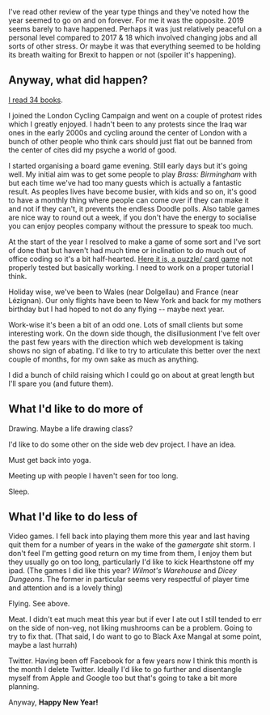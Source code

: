 I've read other review of the year type things and they've noted how the year seemed to go on and on forever. For me it was the opposite. 2019 seems barely to have happened. Perhaps it was just relatively peaceful on a personal level compared to 2017 & 18 which involved changing jobs and all sorts of other stress. Or maybe it was that everything seemed to be holding its breath waiting for Brexit to happen or not (spoiler it's happening).

## Anyway, what did happen?

<a href="https://www.toffeemilkshake.co.uk/books/">I read 34 books</a>.

I joined the London Cycling Campaign and went on a couple of protest rides which I greatly enjoyed. I hadn't been to any protests since the Iraq war ones in the early 2000s and cycling around the center of London with a bunch of other people who think cars should just flat out be banned from the center of cites did my psyche a world of good.

I started organising a board game evening. Still early days but it's going well. My initial aim was to get some people to play _Brass: Birmingham_ with but each time we've had too many guests which is actually a fantastic result. As peoples lives have become busier, with kids and so on, it's good to have a monthly thing where people can come over if they can make it and not if they can't, it prevents the endless Doodle polls. Also table games are nice way to round out a week, if you don't have the energy to socialise you can enjoy peoples company without the pressure to speak too much.

At the start of the year I resolved to make a game of some sort and I've sort of done that but haven't had much time or inclination to do much out of office coding so it's a bit half-hearted. <a href="https://www.toffeemilkshake.co.uk/puzzle-poker/">Here it is, a puzzle/ card game</a> not properly tested but basically working. I need to work on a proper tutorial I think.

Holiday wise, we've been to Wales (near Dolgellau) and France (near Lézignan). Our only flights have been to New York and back for my mothers birthday but I had hoped to not do any flying -- maybe next year.

Work-wise it's been a bit of an odd one. Lots of small clients but some interesting work. On the down side though, the disillusionment I've felt over the past few years with the direction which web development is taking shows no sign of abating. I'd like to try to articulate this better over the next couple of months, for my own sake as much as anything.

I did a bunch of child raising which I could go on about at great length but I'll spare you (and future them).

## What I'd like to do more of

Drawing. Maybe a life drawing class?

I'd like to do some other on the side web dev project. I have an idea.

Must get back into yoga.

Meeting up with people I haven't seen for too long.

Sleep.

## What I'd like to do less of 

Video games. I fell back into playing them more this year and last having quit them for a number of years in the wake of the _gamergate_ shit storm. I don't feel I'm getting good return on my time from them, I enjoy them but they usually go on too long, particularly I'd like to kick Hearthstone off my ipad. (The games I did like this year? _Wilmot's Warehouse_ and _Dicey Dungeons_. The former in particular seems very respectful of player time and attention and is a lovely thing)

Flying. See above.

Meat. I didn't eat much meat this year but if ever I ate out I still tended to err on the side of non-veg, not liking mushrooms can be a problem. Going to try to fix that. (That said, I do want to go to Black Axe Mangal at some point, maybe a last hurrah)

Twitter. Having been off Facebook for a few years now I think this month is the month I delete Twitter. Ideally I'd like to go further and disentangle myself from Apple and Google too but that's going to take a bit more planning.

Anyway, __Happy New Year!__